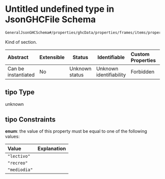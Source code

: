 # Untitled undefined type in JsonGHCFile Schema

```txt
GeneralJsonGHCSchema#/properties/ghcData/properties/frames/items/properties/sections/items/properties/tipo
```

Kind of section.


| Abstract            | Extensible | Status         | Identifiable            | Custom Properties | Additional Properties | Access Restrictions | Defined In                                                         |
| :------------------ | ---------- | -------------- | ----------------------- | :---------------- | --------------------- | ------------------- | ------------------------------------------------------------------ |
| Can be instantiated | No         | Unknown status | Unknown identifiability | Forbidden         | Allowed               | none                | [ghc.schema.json\*](../out/ghc.schema.json "open original schema") |

## tipo Type

unknown

## tipo Constraints

**enum**: the value of this property must be equal to one of the following values:

| Value        | Explanation |
| :----------- | ----------- |
| `"lectivo"`  |             |
| `"recreo"`   |             |
| `"mediodia"` |             |
